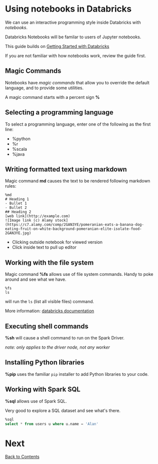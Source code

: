 # Using notebooks in Databricks
We can use an interactive programming style inside Databricks with _notebooks_.

Databricks Notebooks will be familar to users of Jupyter notebooks.

This guide builds on [Getting Started with Databricks](https://github.com/bjss-data-academy/getting-started-databricks/blob/main/README.md)

If you are not familiar with how notebooks work, review the guide first.

## Magic Commands
Notebooks have _magic commands_ that allow you to override the default language, and to provide some utilities.

A magic command starts with a percent sign __%__

## Selecting a programming language
To select a programming language, enter one of the following as the first line:

- %python
- %r
- %scala
- %java

## Writing formatted text using markdown
Magic command __md__ causes the text to be rendered following markdown rules:

```text
%md
# Heading 1
- Bullet 1
- Bullet 2
## Heading 2
[web link](http://example.com)
![Image link (c) Alamy stock](https://c7.alamy.com/comp/2GAN3YE/pomeranian-eats-a-banana-dog-eating-fruit-on-white-background-pomeranian-elite-isolate-food-2GAN3YE.jpg)
```

- Clicking outside notebook for viewed version
- Click inside text to pull up editor

## Working with the file system
Magic command __%fs__ allows use of file system commands. Handy to poke around and see what we have.

```text
%fs
ls
```
will run the `ls` (list all visible files) command.

More information: [databricks documentation](https://docs.databricks.com/en/dev-tools/databricks-utils.html#dbutils-fs)

## Executing shell commands
__%sh__ will cause a shell command to run on the Spark Driver.

_note: only applies to the driver node, not any worker_

## Installing Python libraries
__%pip__ uses the familiar `pip` installer to add Python libraries to your code.

## Working with Spark SQL
__%sql__ allows use of Spark SQL. 

Very good to explore a SQL dataset and see what's there.

```sql
%sql
select * from users u where u.name = 'Alan' 
```

# Next
[Back to Contents](/contents.md)
